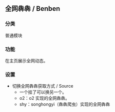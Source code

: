 ## 全网犇犇 / Benben

### 分类

普通模块

### 功能

在主页展示全网动态。

### 设置

- 切换全网犇犇获取方式 / Source
  - 一个挂了可以换另一个。
  - o2：o2 实现的全网犇犇。
  - shy：songhongyi（犇犇爬虫）实现的全网犇犇

